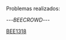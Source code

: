 Problemas realizados:

---*BEECROWD*---

[BEE1318](https://judge.beecrowd.com/pt/problems/view/1318)
